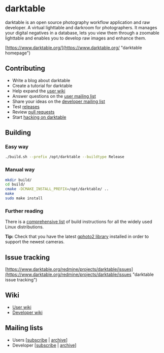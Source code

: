 darktable
=========

darktable is an open source photography workflow application and raw developer. A virtual lighttable and darkroom for photographers. It manages your digital negatives in a database, lets you view them through a zoomable lighttable and enables you to develop raw images and enhance them.

[https://www.darktable.org/](https://www.darktable.org/ "darktable homepage")

Contributing
------------

* Write a blog about darktable
* Create a tutorial for darktable
* Help expand the [user wiki](https://www.darktable.org/redmine/projects/users/wiki)
* Answer questions on the [user mailing list](https://www.mail-archive.com/darktable-user@lists.darktable.org/)
* Share your ideas on the [developer mailing list](https://www.mail-archive.com/darktable-dev@lists.darktable.org/)
* Test [releases](https://www.darktable.org/install/)
* Review [pull requests](https://github.com/darktable-org/darktable/pulls)
* Start [hacking on darktable](https://www.darktable.org/redmine/projects/darktable/wiki/Contributing_code)

Building
--------

### Easy way

```bash
./build.sh --prefix /opt/darktable --buildtype Release
```

### Manual way

```bash
mkdir build/
cd build/
cmake -DCMAKE_INSTALL_PREFIX=/opt/darktable/ ..
make
sudo make install
```

### Further reading

There is a [comprehensive list](https://redmine.darktable.org/projects/darktable/wiki/Building_darktable_20) of build instructions for all the widely used Linux distributions.


**Tip:** Check that you have the latest [gphoto2 library](http://www.gphoto.org/ "gphoto2 homepage") installed in order to support the newest cameras.

Issue tracking
--------------

[https://www.darktable.org/redmine/projects/darktable/issues](https://www.darktable.org/redmine/projects/darktable/issues "darktable issue tracking")

Wiki
----

* [User wiki](https://www.darktable.org/redmine/projects/users/wiki "darktable user wiki")
* [Developer wiki](https://www.darktable.org/redmine/projects/darktable/wiki "darktable developer wiki")


Mailing lists
-------------

* Users [[subscribe](mailto:darktable-user+subscribe@lists.darktable.org) | [archive](https://www.mail-archive.com/darktable-user@lists.darktable.org/)]
* Developer [[subscribe](mailto:darktable-dev+subscribe@lists.darktable.org) | [archive](https://www.mail-archive.com/darktable-dev@lists.darktable.org/)]
